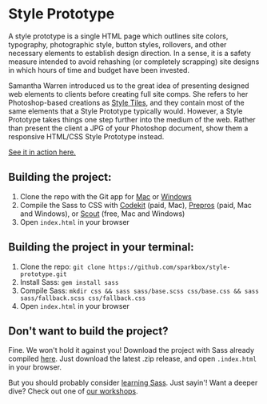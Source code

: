# Style Prototype

A style prototype is a single HTML page which outlines site colors, typography, photographic style, button styles, rollovers, and other necessary elements to establish design direction. In a sense, it is a safety measure intended to avoid rehashing (or completely scrapping) site designs in which hours of time and budget have been invested.

Samantha Warren introduced us to the great idea of presenting designed web elements to clients before creating full site comps. She refers to her Photoshop-based creations as [Style Tiles](http://styletil.es), and they contain most of the same elements that a Style Prototype typically would. However, a Style Prototype takes things one step further into the medium of the web. Rather than present the client a JPG of your Photoshop document, show them a responsive HTML/CSS Style Prototype instead.

[See it in action here.](http://sparkbox.github.com/style-prototype/)

## Building the project:

1. Clone the repo with the Git app for [Mac](https://mac.github.com/) or [Windows](https://windows.github.com/)
2. Compile the Sass to CSS with [Codekit](https://incident57.com/codekit/) (paid, Mac), [Prepros](http://alphapixels.com/prepros/) (paid, Mac and Windows), or [Scout](http://mhs.github.io/scout-app/) (free, Mac and Windows)
3. Open `index.html` in your browser

## Building the project in your terminal:

1. Clone the repo: `git clone https://github.com/sparkbox/style-prototype.git`
2. Install Sass: `gem install sass`
3. Compile Sass: `mkdir css && sass sass/base.scss css/base.css && sass sass/fallback.scss css/fallback.css`
4. Open `index.html` in your browser

## Don't want to build the project?

Fine. We won't hold it against you! Download the project with Sass already compiled [here](https://github.com/sparkbox/style-prototype/releases). Just download the latest .zip release, and open `.index.html` in your browser.

But you should probably consider [learning Sass](http://sass-lang.com/guide). Just sayin'! Want a deeper dive? Check out one of [our workshops](http://buildright.io/).